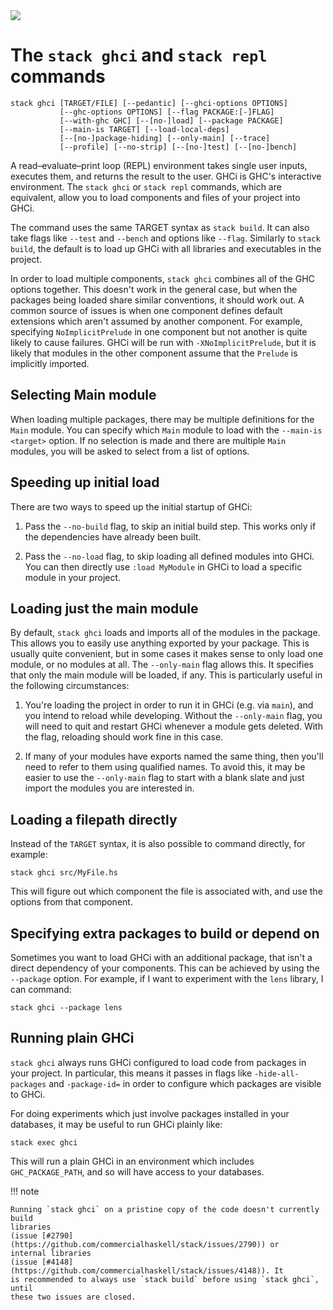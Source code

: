 <div class="hidden-warning"><a href="https://docs.haskellstack.org/"><img src="https://cdn.jsdelivr.net/gh/commercialhaskell/stack/doc/img/hidden-warning.svg"></a></div>

# The `stack ghci` and `stack repl` commands

~~~text
stack ghci [TARGET/FILE] [--pedantic] [--ghci-options OPTIONS]
           [--ghc-options OPTIONS] [--flag PACKAGE:[-]FLAG]
           [--with-ghc GHC] [--[no-]load] [--package PACKAGE]
           [--main-is TARGET] [--load-local-deps]
           [--[no-]package-hiding] [--only-main] [--trace]
           [--profile] [--no-strip] [--[no-]test] [--[no-]bench]
~~~

A read–evaluate–print loop (REPL) environment takes single user inputs, executes
them, and returns the result to the user. GHCi is GHC's interactive environment.
The `stack ghci` or `stack repl` commands, which are equivalent, allow you to
load components and files of your project into GHCi.

The command uses the same TARGET syntax as `stack build`. It can also take flags
like `--test` and `--bench` and options like `--flag`. Similarly to
`stack build`, the default is to load up GHCi with all libraries and executables
in the project.

In order to load multiple components, `stack ghci` combines all of the GHC
options together. This doesn't work in the general case, but when the packages
being loaded share similar conventions, it should work out. A common source of
issues is when one component defines default extensions which aren't assumed by
another component. For example, specifying `NoImplicitPrelude` in one component
but not another is quite likely to cause failures. GHCi will be run with
`-XNoImplicitPrelude`, but it is likely that modules in the other component
assume that the `Prelude` is implicitly imported.

## Selecting Main module

When loading multiple packages, there may be multiple definitions for the `Main`
module. You can specify which `Main` module to load with the
`--main-is <target>` option. If no selection is made and there are multiple
`Main` modules, you will be asked to select from a list of options.

## Speeding up initial load

There are two ways to speed up the initial startup of GHCi:

1.  Pass the `--no-build` flag, to skip an initial build step. This works only
    if the dependencies have already been built.

2.  Pass the `--no-load` flag, to skip loading all defined modules into GHCi.
    You can then directly use `:load MyModule` in GHCi to load a specific module
    in your project.

## Loading just the main module

By default, `stack ghci` loads and imports all of the modules in the package.
This allows you to easily use anything exported by your package. This is usually
quite convenient, but in some cases it makes sense to only load one module, or
no modules at all. The `--only-main` flag allows this. It specifies that only
the main module will be loaded, if any. This is particularly useful in the
following circumstances:

1. You're loading the project in order to run it in GHCi (e.g. via `main`), and
   you intend to reload while developing. Without the `--only-main` flag, you
   will need to quit and restart GHCi whenever a module gets deleted. With the
   flag, reloading should work fine in this case.

2. If many of your modules have exports named the same thing, then you'll need
   to refer to them using qualified names. To avoid this, it may be easier to
   use the `--only-main` flag to start with a blank slate and just import the
   modules you are interested in.

## Loading a filepath directly

Instead of the `TARGET` syntax, it is also possible to command directly, for
example:

~~~text
stack ghci src/MyFile.hs
~~~

This will figure out which component the file is associated with, and use the
options from that component.

## Specifying extra packages to build or depend on

Sometimes you want to load GHCi with an additional package, that isn't a direct
dependency of your components. This can be achieved by using the `--package`
option. For example, if I want to experiment with the `lens` library, I can
command:

~~~text
stack ghci --package lens
~~~

## Running plain GHCi

`stack ghci` always runs GHCi configured to load code from packages in your
project. In particular, this means it passes in flags like `-hide-all-packages`
and `-package-id=` in order to configure which packages are visible to GHCi.

For doing experiments which just involve packages installed in your databases,
it may be useful to run GHCi plainly like:

~~~text
stack exec ghci
~~~

This will run a plain GHCi in an environment which includes `GHC_PACKAGE_PATH`,
and so will have access to your databases.

!!! note

    Running `stack ghci` on a pristine copy of the code doesn't currently build
    libraries
    (issue [#2790](https://github.com/commercialhaskell/stack/issues/2790)) or
    internal libraries
    (issue [#4148](https://github.com/commercialhaskell/stack/issues/4148)). It
    is recommended to always use `stack build` before using `stack ghci`, until
    these two issues are closed.
